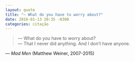 ```yaml
---
layout: quote
title: "— What do you have to worry about?"
date: 2016-01-13 20:35 -0300
categories: citação
---
```

>— What do you have to worry about?  
— That I never did anything. And I don’t have anyone.

— _Mad Men_ (Matthew Weiner, 2007-2015)
